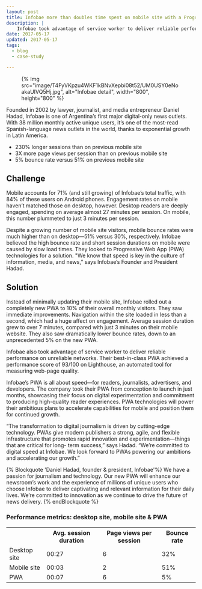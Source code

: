 ```yaml
---
layout: post
title: Infobae more than doubles time spent on mobile site with a Progressive Web App
description: |
    Infobae took advantage of service worker to deliver reliable performance on unreliable networks. Their best-in-class PWA achieved a performance score of 93/100 on Lighthouse, an automated tool for measuring web-page quality.
date: 2017-05-17
updated: 2017-05-17
tags:
  - blog
  - case-study

---
```


<figure>
{% Img src="image/T4FyVKpzu4WKF1kBNvXepbi08t52/UM0USY0eNoakaUIVQ5Hj.jpg", alt="Infobae detail", width="800", height="800" %}
</figure>

Founded in 2002 by lawyer, journalist, and media entrepreneur Daniel Hadad,
Infobae is one of Argentina’s first major digital-only news outlets. With 38
million monthly active unique users, it’s one of the most-read Spanish-language
news outlets in the world, thanks to exponential growth in Latin America.

- 230% longer sessions than on previous mobile site
- 3X more page views per session than on previous mobile site
- 5% bounce rate versus 51% on previous mobile site
 
## Challenge

Mobile accounts for 71% (and still growing) of Infobae’s total traffic, with 84%
of these users on Android phones. Engagement rates on mobile haven’t matched
those on desktop, however. Desktop readers are deeply engaged, spending on
average almost 27 minutes per session. On mobile, this number plummeted to just
3 minutes per session.
 
Despite a growing number of mobile site visitors, mobile bounce rates were much
higher than on desktop—51% versus 30%, respectively. Infobae believed the high
bounce rate and short session durations on mobile were caused by slow load
times. They looked to Progressive Web App (PWA) technologies for a solution. "We
know that speed is key in the culture of information, media, and news,” says
Infobae’s Founder and President Hadad.
 
## Solution

Instead of minimally updating their mobile site, Infobae rolled out a completely
new PWA to 10% of their overall monthly visitors. They saw immediate
improvements. Navigation within the site loaded in less than a second, which had
a huge affect on engagement. Average session duration grew to over 7 minutes,
compared with just 3 minutes on their mobile website. They also saw dramatically
lower bounce rates, down to an unprecedented 5% on the new PWA.
 
Infobae also took advantage of service worker to deliver reliable performance on
unreliable networks. Their best-in-class PWA achieved a performance score of
93/100 on Lighthouse, an automated tool for measuring web-page quality.
 
Infobae’s PWA is all about speed—for readers, journalists, advertisers, and
developers. The company took their PWA from conception to launch in just months,
showcasing their focus on digital experimentation and commitment to producing
high-quality reader experiences. PWA technologies will power their ambitious
plans to accelerate capabilities for mobile and position them for continued
growth.
 
“The transformation to digital journalism is driven by cutting-edge technology.
PWAs give modern publishers a strong, agile, and flexible infrastructure that
promotes rapid innovation and experimentation—things that are critical for long-
term success,” says Hadad. “We’re committed to digital speed at Infobae. We look
forward to PWAs powering our ambitions and accelerating our growth.”
 
{% Blockquote 'Daniel Hadad, founder & president, Infobae'%}
We have a passion for journalism and technology. Our new PWA will enhance
our newsroom’s work and the experience of millions of unique users who
choose Infobae to deliver captivating and relevant information for their
daily lives. We’re committed to innovation as we continue to drive the
future of news delivery.
{% endBlockquote %} 
 

### Performance metrics: desktop site, mobile site & PWA

<table>
<tr>
<th></th>
<th>Avg. session duration</th>
<th>Page views per session</th>
<th>Bounce rate</th>
</tr>
<tr>
<td>Desktop site</td>
<td>00:27</td>
<td>6</td>
<td>32%</td>
</tr>
<tr>
<td>Mobile site</td>
<td>00:03</td>
<td>2</td>
<td>51%</td>
</tr>
<tr>
<td>PWA</td>
<td>00:07</td>
<td>6</td>
<td>5%</td>
</tr>
</table>
